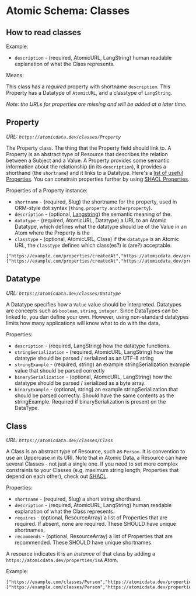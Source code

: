 # Atomic Schema: Classes

## How to read classes

Example:

- `description` - (required, AtomicURL, LangString) human readable explanation of what the Class represents.

Means:

This class has a _required_ property with shortname `description`.
This Property has a Datatype of `AtomicURL`, and a classtype of `LangString`.

_Note: the URLs for properties are missing and will be added at a later time._

## Property

_URL: `https://atomicdata.dev/classes/Property`_

The Property class.
The thing that the Property field should link to.
A Property is an abstract type of Resource that describes the relation between a Subject and a Value.
A Property provides some semantic information about the relationship (in its `description`), it provides a shorthand (the `shortname`) and it links to a Datatype.
Here's a [list of useful Properties](properties.md).
You can constrain properties further by using [SHACL Properties](https://www.w3.org/TR/shacl/#property-shapes).

Properties of a Property instance:

- `shortname` - (required, Slug) the shortname for the property, used in ORM-style dot syntax (`thing.property.anotherproperty`).
- `description` - (optional, [Langstring](datatypes.md#Langstring)) the semantic meaning of the.
- `datatype` - (required, AtomicURL, Datatype) a URL to an Atomic Datatype, which defines what the datatype should be of the Value in an Atom where the Property is the
- `classtype` - (optional, AtomicURL, Class) if the `datatype` is an Atomic URL, the `classtype` defines which class(es?) is (are?) acceptable.

```ndjson
["https://example.com/properties/createdAt","https://atomicdata.dev/property/shortname","createdAt"]
["https://example.com/properties/createdAt","https://atomicdata.dev/property/datatype","https://atomicdata.dev/datatype/datetime"]
```

## Datatype

_URL: `https://atomicdata.dev/classes/Datatype`_

A Datatype specifies how a `Value` value should be interpreted.
Datatypes are concepts such as `boolean`, `string`, `integer`.
Since DataTypes can be linked to, you dan define your own.
However, using non-standard datatypes limits how many applications will know what to do with the data.

Properties:

- `description` - (required, LangString) how the datatype functions.
- `stringSerialization` - (required, AtomicURL, LangString) how the datatype should be parsed / serialized as an UTF-8 string
- `stringExample` - (required, string) an example stringSerialization example value that should be parsed correctly
- `binarySerialization` - (optional, AtomicURL, LangString) how the datatype should be parsed / serialized as a byte array.
- `binaryExample` - (optional, string) an example stringSerialization that should be parsed correctly. Should have the same contents as the stringExample. Required if binarySerialization is present on the DataType.

## Class

_URL: `https://atomicdata.dev/classes/Class`_

A Class is an abstract type of Resource, such as `Person`.
It is convention to use an Uppercase in its URI.
Note that in Atomic Data, a Resource can have several Classes - not just a single one.
If you need to set more complex constraints to your Classes (e.g. maximum string length, Properties that depend on each other), check out [SHACL](https://www.w3.org/TR/shacl/).

Properties:

- `shortname` - (required, Slug) a short string shorthand.
- `description` - (required, AtomicURL, LangString) human readable explanation of what the Class represents.
- `requires` - (optional, ResourceArray) a list of Properties that are required. If absent, none are required. These SHOULD have unique shortnames.
- `recommends` - (optional, ResourceArray) a list of Properties that are recommended. These SHOULD have unique shortnames.
<!-- Maybe remove this next one? -->
<!-- - `disallowedProperties` - (optional, ResourceArray) a list of Properties that are not allowed.  If absent, all are allowed. -->
<!-- What are the consequences of this? How to deal with this field if there are more classes in aSSubject? -->
<!-- - `allowedProperties` - (optional, ResourceArray) a list of Properties that are allowed. If absent, none are required. -->

A resource indicates it is an _instance_ of that class by adding a `https://atomicdata.dev/properties/isA` Atom.

Example:

```ndjson
["https://example.com/classes/Person","https://atomicdata.dev/properties/isA","Class"]
["https://example.com/classes/Person","https://atomicdata.dev/properties/datatype","https://atomicdata.dev/datatypes/datetime"]
```
